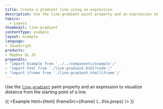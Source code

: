 ```yaml
---
title: Create a gradient line using an expression
description: Use the line-gradient paint property and an expression to visualize distance from the starting point of a line.
topics:
  - Layers
thumbnail: line-gradient
contentType: example
layout: example
language:
- JavaScript
products:
- Mapbox GL JS
prependJs:
- "import Example from '../../components/example';"
- "import html from './line-gradient.html?code';"
- "import iframe from './line-gradient.html?iframe';"
---
```


Use the [`line-gradient`](/mapbox-gl-js/style-spec/layers/#paint-line-line-gradient) paint property and an expression to visualize distance from the starting point of a line.

{{ <Example html={html} iframeSrc={iframe} {...this.props} /> }}
